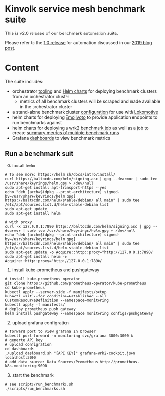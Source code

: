 # Kinvolk service mesh benchmark suite

This is v2.0 release of our benchmark automation suite.

Please refer to the [1.0 release](tree/release-1.0) for automation discussed in our [2019 blog post](https://kinvolk.io/blog/2019/05/kubernetes-service-mesh-benchmarking/).

# Content

The suite includes:
- orchestrator [tooling](orchestrator) and [Helm charts](configs/orchestrator)
    for deploying benchmark clusters from an orchestrator cluster
    - metrics of all benchmark clusters will be scraped and made available in
      the orchestrator cluster
- a stand-alone benchmark cluster [configuration](configs/equinix-metal-cluster.lokocfg)
    for use with [Lokomotive](https://github.com/kinvolk/lokomotive/releases/)
- helm charts for deploying [Emojivoto](configs/emojivoto)
    to provide application endpoints to run benchmarks against
- helm charts for deploying a [wrk2 benchmark job](configs/benchmark) as well
  as a job to create
    [summary metrics of multiple benchmark runs](configs/metrics-merger)
- Grafana [dashboards](dashboards/) to view benchmark metrics

## Run a benchmark suit

0. install helm
```shell
# To see more: https://helm.sh/docs/intro/install/
curl https://baltocdn.com/helm/signing.asc | gpg --dearmor | sudo tee /usr/share/keyrings/helm.gpg > /dev/null
sudo apt-get install apt-transport-https --yes
echo "deb [arch=$(dpkg --print-architecture) signed-by=/usr/share/keyrings/helm.gpg] https://baltocdn.com/helm/stable/debian/ all main" | sudo tee /etc/apt/sources.list.d/helm-stable-debian.list
sudo apt-get update
sudo apt-get install helm

# with proxy
curl -x 127.0.0.1:7890 https://baltocdn.com/helm/signing.asc | gpg --dearmor | sudo tee /usr/share/keyrings/helm.gpg > /dev/null
echo "deb [arch=$(dpkg --print-architecture) signed-by=/usr/share/keyrings/helm.gpg] https://baltocdn.com/helm/stable/debian/ all main" | sudo tee /etc/apt/sources.list.d/helm-stable-debian.list
sudo apt-get update -o Acquire::http::proxy="http://127.0.0.1:7890/
sudo apt-get install helm -o Acquire::http::proxy="http://127.0.0.1:7890/
```

1. install kube-prometheus and pushgateway
```shell
# install kube-prometheus operator
git clone https://github.com/prometheus-operator/kube-prometheus
cd kube-prometheus
kubectl apply --server-side -f manifests/setup
kubectl wait --for condition=Established --all CustomResourceDefinition --namespace=monitoring
kubectl apply -f manifests/
# deploy prometheus push gateway
helm install pushgateway --namespace monitoring configs/pushgateway
```

2. upload grafana configration
```shell
# forward port to view grafana in browser
kubectl port-forward -n monitoring svc/grafana 3000:3000 &
# generte API key
# upload configration
cd dashboards
./upload_dashboard.sh "[API KEY]" grafana-wrk2-cockpit.json localhost:3000
# add data source: Data Sources/Prometheus http://prometheus-k8s.monitoring:9090
```

3. start the benchmark
```shell
# see scripts/run_benchmarks.sh 
./scripts/run_benchmarks.sh
```
